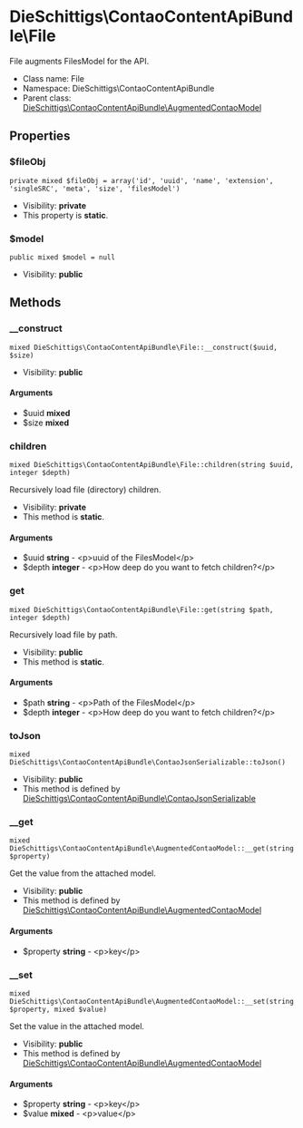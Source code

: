 DieSchittigs\ContaoContentApiBundle\File
===============

File augments FilesModel for the API.




* Class name: File
* Namespace: DieSchittigs\ContaoContentApiBundle
* Parent class: [DieSchittigs\ContaoContentApiBundle\AugmentedContaoModel](DieSchittigs-ContaoContentApiBundle-AugmentedContaoModel.md)





Properties
----------


### $fileObj

    private mixed $fileObj = array('id', 'uuid', 'name', 'extension', 'singleSRC', 'meta', 'size', 'filesModel')





* Visibility: **private**
* This property is **static**.


### $model

    public mixed $model = null





* Visibility: **public**


Methods
-------


### __construct

    mixed DieSchittigs\ContaoContentApiBundle\File::__construct($uuid, $size)





* Visibility: **public**


#### Arguments
* $uuid **mixed**
* $size **mixed**



### children

    mixed DieSchittigs\ContaoContentApiBundle\File::children(string $uuid, integer $depth)

Recursively load file (directory) children.



* Visibility: **private**
* This method is **static**.


#### Arguments
* $uuid **string** - &lt;p&gt;uuid of the FilesModel&lt;/p&gt;
* $depth **integer** - &lt;p&gt;How deep do you want to fetch children?&lt;/p&gt;



### get

    mixed DieSchittigs\ContaoContentApiBundle\File::get(string $path, integer $depth)

Recursively load file by path.



* Visibility: **public**
* This method is **static**.


#### Arguments
* $path **string** - &lt;p&gt;Path of the FilesModel&lt;/p&gt;
* $depth **integer** - &lt;p&gt;How deep do you want to fetch children?&lt;/p&gt;



### toJson

    mixed DieSchittigs\ContaoContentApiBundle\ContaoJsonSerializable::toJson()





* Visibility: **public**
* This method is defined by [DieSchittigs\ContaoContentApiBundle\ContaoJsonSerializable](DieSchittigs-ContaoContentApiBundle-ContaoJsonSerializable.md)




### __get

    mixed DieSchittigs\ContaoContentApiBundle\AugmentedContaoModel::__get(string $property)

Get the value from the attached model.



* Visibility: **public**
* This method is defined by [DieSchittigs\ContaoContentApiBundle\AugmentedContaoModel](DieSchittigs-ContaoContentApiBundle-AugmentedContaoModel.md)


#### Arguments
* $property **string** - &lt;p&gt;key&lt;/p&gt;



### __set

    mixed DieSchittigs\ContaoContentApiBundle\AugmentedContaoModel::__set(string $property, mixed $value)

Set the value in the attached model.



* Visibility: **public**
* This method is defined by [DieSchittigs\ContaoContentApiBundle\AugmentedContaoModel](DieSchittigs-ContaoContentApiBundle-AugmentedContaoModel.md)


#### Arguments
* $property **string** - &lt;p&gt;key&lt;/p&gt;
* $value **mixed** - &lt;p&gt;value&lt;/p&gt;


